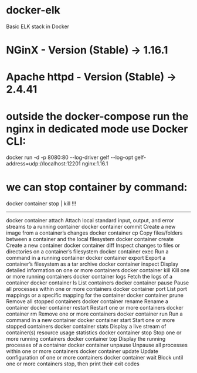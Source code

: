 # docker-elk
Basic ELK stack in Docker

# NGinX - Version (Stable) -> 1.16.1

# Apache httpd - Version (Stable) -> 2.4.41

# outside the docker-compose run the nginx in dedicated mode use Docker CLI:
docker run -d -p 8080:80 --log-driver gelf --log-opt gelf-address=udp://localhost:12201 nginx:1.16.1



# we can stop container by command:
docker container stop | kill !!!

___

docker container attach	Attach local standard input, output, and error streams to a running container
docker container commit	Create a new image from a container’s changes
docker container cp	Copy files/folders between a container and the local filesystem
docker container create	Create a new container
docker container diff	Inspect changes to files or directories on a container’s filesystem
docker container exec	Run a command in a running container
docker container export	Export a container’s filesystem as a tar archive
docker container inspect	Display detailed information on one or more containers
docker container kill	Kill one or more running containers
docker container logs	Fetch the logs of a container
docker container ls	List containers
docker container pause	Pause all processes within one or more containers
docker container port	List port mappings or a specific mapping for the container
docker container prune	Remove all stopped containers
docker container rename	Rename a container
docker container restart	Restart one or more containers
docker container rm	Remove one or more containers
docker container run	Run a command in a new container
docker container start	Start one or more stopped containers
docker container stats	Display a live stream of container(s) resource usage statistics
docker container stop	Stop one or more running containers
docker container top	Display the running processes of a container
docker container unpause	Unpause all processes within one or more containers
docker container update	Update configuration of one or more containers
docker container wait	Block until one or more containers stop, then print their exit codes

